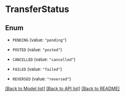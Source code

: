 # TransferStatus

## Enum


* `PENDING` (value: `"pending"`)

* `POSTED` (value: `"posted"`)

* `CANCELLED` (value: `"cancelled"`)

* `FAILED` (value: `"failed"`)

* `REVERSED` (value: `"reversed"`)


[[Back to Model list]](../README.md#documentation-for-models) [[Back to API list]](../README.md#documentation-for-api-endpoints) [[Back to README]](../README.md)


